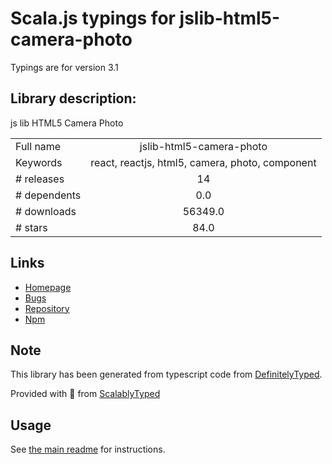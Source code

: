 
# Scala.js typings for jslib-html5-camera-photo

Typings are for version 3.1

## Library description:
js lib HTML5 Camera Photo

|                    |                 |
| ------------------ | :-------------: |
| Full name          | jslib-html5-camera-photo |
| Keywords           | react, reactjs, html5, camera, photo, component |
| # releases         | 14 |
| # dependents       | 0.0 |
| # downloads        | 56349.0 |
| # stars            | 84.0 |

## Links
- [Homepage](https://mabelanger.github.io/jslib-html5-camera-photo/)
- [Bugs](https://github.com/mabelanger/jslib-html5-camera-photo/issues)
- [Repository](https://github.com/mabelanger/jslib-html5-camera-photo)
- [Npm](https://www.npmjs.com/package/jslib-html5-camera-photo)
    


## Note
This library has been generated from typescript code from [DefinitelyTyped](https://definitelytyped.org).

Provided with :purple_heart: from [ScalablyTyped](https://github.com/oyvindberg/ScalablyTyped)

## Usage
See [the main readme](../../readme.md) for instructions.


